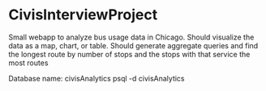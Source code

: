 # CivisInterviewProject

Small webapp to analyze bus usage data in Chicago.  Should visualize the data as a map, chart, or table.  Should generate aggregate queries and find the longest route by number of stops and the stops with that service the most routes

Database name: civisAnalytics
psql -d civisAnalytics

